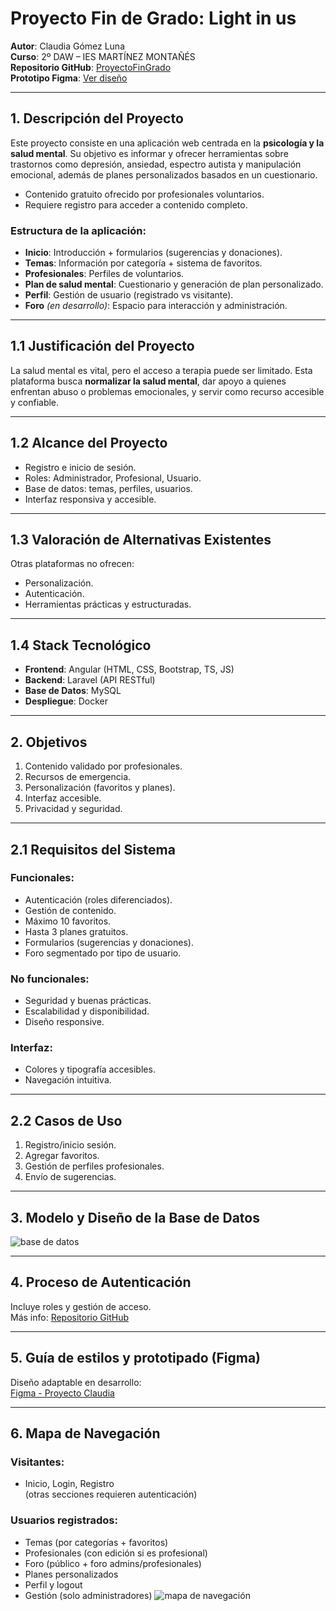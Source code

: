 # Proyecto Fin de Grado: Light in us

**Autor**: Claudia Gómez Luna  
**Curso**: 2º DAW – IES MARTÍNEZ MONTAÑÉS  
**Repositorio GitHub**: [ProyectoFinGrado](https://github.com/ClaudiaGL12/ProyectoFinGrado.git)  
**Prototipo Figma**: [Ver diseño](https://www.figma.com/proto/uhKB1UMDapL9J34AKYeOR5/ProyectoFinGrado-Claudia?node-id=0-1&t=CWR01Ry2ftzokGS1-1)

---

## 1. Descripción del Proyecto

Este proyecto consiste en una aplicación web centrada en la **psicología y la salud mental**. Su objetivo es informar y ofrecer herramientas sobre trastornos como depresión, ansiedad, espectro autista y manipulación emocional, además de planes personalizados basados en un cuestionario.

- Contenido gratuito ofrecido por profesionales voluntarios.  
- Requiere registro para acceder a contenido completo.  

### Estructura de la aplicación:

- **Inicio**: Introducción + formularios (sugerencias y donaciones).
- **Temas**: Información por categoría + sistema de favoritos.
- **Profesionales**: Perfiles de voluntarios.
- **Plan de salud mental**: Cuestionario y generación de plan personalizado.
- **Perfil**: Gestión de usuario (registrado vs visitante).
- **Foro** *(en desarrollo)*: Espacio para interacción y administración.

---

## 1.1 Justificación del Proyecto

La salud mental es vital, pero el acceso a terapia puede ser limitado. Esta plataforma busca **normalizar la salud mental**, dar apoyo a quienes enfrentan abuso o problemas emocionales, y servir como recurso accesible y confiable.

---

## 1.2 Alcance del Proyecto

- Registro e inicio de sesión.
- Roles: Administrador, Profesional, Usuario.
- Base de datos: temas, perfiles, usuarios.
- Interfaz responsiva y accesible.

---

## 1.3 Valoración de Alternativas Existentes

Otras plataformas no ofrecen:
- Personalización.
- Autenticación.
- Herramientas prácticas y estructuradas.

---

## 1.4 Stack Tecnológico

- **Frontend**: Angular (HTML, CSS, Bootstrap, TS, JS)
- **Backend**: Laravel (API RESTful)
- **Base de Datos**: MySQL
- **Despliegue**: Docker

---

## 2. Objetivos

1. Contenido validado por profesionales.
2. Recursos de emergencia.
3. Personalización (favoritos y planes).
4. Interfaz accesible.
5. Privacidad y seguridad.

---

## 2.1 Requisitos del Sistema

### Funcionales:
- Autenticación (roles diferenciados).
- Gestión de contenido.
- Máximo 10 favoritos.
- Hasta 3 planes gratuitos.
- Formularios (sugerencias y donaciones).
- Foro segmentado por tipo de usuario.

### No funcionales:
- Seguridad y buenas prácticas.
- Escalabilidad y disponibilidad.
- Diseño responsive.

### Interfaz:
- Colores y tipografía accesibles.
- Navegación intuitiva.

---

## 2.2 Casos de Uso

1. Registro/inicio sesión.
2. Agregar favoritos.
3. Gestión de perfiles profesionales.
4. Envío de sugerencias.

---

##  3. Modelo y Diseño de la Base de Datos

![base de datos](https://drive.google.com/file/d/1u8luC4revwsJai8mN5nGKH-RdpsRYAcb/view?usp=drive_link)

---

## 4. Proceso de Autenticación

Incluye roles y gestión de acceso.  
Más info: [Repositorio GitHub](https://github.com/ClaudiaGL12/ProyectoFinGrado.git)

---

## 5. Guía de estilos y prototipado (Figma)

Diseño adaptable en desarrollo:  
[Figma - Proyecto Claudia](https://www.figma.com/proto/uhKB1UMDapL9J34AKYeOR5/ProyectoFinGrado-Claudia?node-id=0-1&t=CWR01Ry2ftzokGS1-1)

---

## 6. Mapa de Navegación

### Visitantes:
- Inicio, Login, Registro  
(otras secciones requieren autenticación)

### Usuarios registrados:
- Temas (por categorías + favoritos)
- Profesionales (con edición si es profesional)
- Foro (público + foro admins/profesionales)
- Planes personalizados
- Perfil y logout
- Gestión (solo administradores)
![mapa de navegación](https://drive.google.com/file/d/1y2v2F5N1IYU9iM7-krzQgzfPbuenU-Ji/view?usp=drive_link)